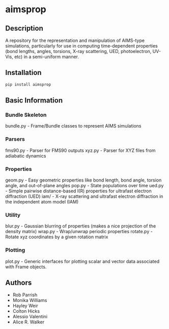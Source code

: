 # aimsprop

## Description

A repository for the representation and manipulation of AIMS-type simulations,
particularly for use in computing time-dependent properties (bond lengths,
angles, torsions, X-ray scattering, UED, photoelectron, UV-Vis, etc) in a
semi-uniform manner.

## Installation

```sh
pip install aimsprop
```

## Basic Information

### Bundle Skeleton

bundle.py - Frame/Bundle classes to represent AIMS simulations

### Parsers

fms90.py - Parser for FMS90 outputs
xyz.py - Parser for XYZ files from adiabatic dynamics

### Properties

geom.py - Easy geometric properties like bond length, bond angle, torsion angle, and out-of-plane angles
pop.py - State populations over time
ued.py - Simple pairwise distance-based I(R) properties for ultrafast electron diffraction (UED)
iam/ - X-ray scattering and ultrafast electron diffraction in the independent atom model (IAM)

### Utility

blur.py - Gaussian blurring of properties (makes a nice projection of the density matrix)
wrap.py - Wrap/unwrap periodic properties
rotate.py - Rotate xyz coordinates by a given rotation matrix

### Plotting

plot.py - Generic interfaces for plotting scalar and vector data associated with Frame objects.

## Authors

- Rob Parrish
- Monika Williams
- Hayley Weir
- Colton Hicks
- Alessio Valentini
- Alice R. Walker
